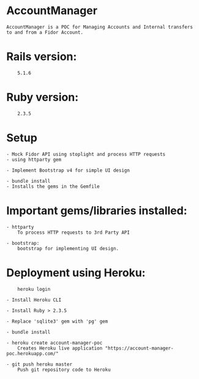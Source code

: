 # AccountManager

	AccountManager is a POC for Managing Accounts and Internal transfers to and from a Fidor Account. 

# Rails version:
		5.1.6

# Ruby version: 
		2.3.5

# Setup
	
	- Mock Fidor API using stoplight and process HTTP requests
	- using httparty gem

	- Implement Bootstrap v4 for simple UI design

	- bundle install
	- Installs the gems in the Gemfile

# Important gems/libraries installed:

	- httparty
		To process HTTP requests to 3rd Party API

	- bootstrap:
		bootstrap for implementing UI design.

# Deployment using Heroku:

		heroku login

	- Install Heroku CLI

	- Install Ruby > 2.3.5

	- Replace 'sqlite3' gem with 'pg' gem

	- bundle install

	- heroku create account-manager-poc
		Creates Heroku live application "https://account-manager-poc.herokuapp.com/"

	- git push heroku master
		Push git repository code to Heroku